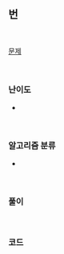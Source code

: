 ## 번 

<br>

[문제]()

<br>

### 난이도

- 

<br>

### 알고리즘 분류

- 

<br>

### 풀이


<br>

### 코드

```java

```